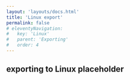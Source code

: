 ```yaml
---
layout: 'layouts/docs.html'
title: 'Linux export'
permalink: false
# eleventyNavigation:
#   key: 'Linux'
#   parent: 'Exporting'
#   order: 4
---
```


## exporting to Linux placeholder